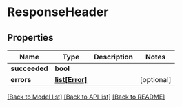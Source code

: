 # ResponseHeader

## Properties
Name | Type | Description | Notes
------------ | ------------- | ------------- | -------------
**succeeded** | **bool** |  | 
**errors** | [**list[Error]**](Error.md) |  | [optional] 

[[Back to Model list]](../README.md#documentation-for-models) [[Back to API list]](../README.md#documentation-for-api-endpoints) [[Back to README]](../README.md)


